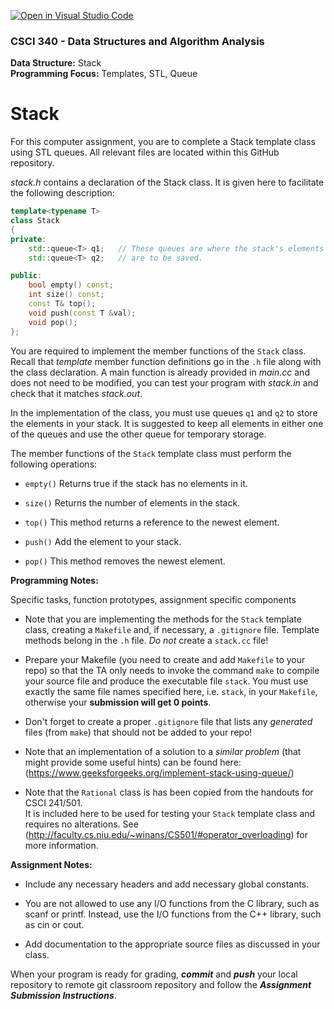 [![Open in Visual Studio Code](https://classroom.github.com/assets/open-in-vscode-c66648af7eb3fe8bc4f294546bfd86ef473780cde1dea487d3c4ff354943c9ae.svg)](https://classroom.github.com/online_ide?assignment_repo_id=8544696&assignment_repo_type=AssignmentRepo)
### CSCI 340 - Data Structures and Algorithm Analysis

**Data Structure:** Stack <BR>
**Programming Focus:** Templates, STL, Queue

# Stack

For this computer assignment, you are to complete a Stack template class using STL queues. 
All relevant files are located within this GitHub repository. 

*stack.h* contains a declaration of the Stack class. 
It is given here to facilitate the following description:

```c++
template<typename T>
class Stack
{
private:
    std::queue<T> q1;   // These queues are where the stack's elements 
    std::queue<T> q2;   // are to be saved.

public:
    bool empty() const;
    int size() const;
    const T& top();
    void push(const T &val);
    void pop();
};
```
You are required to implement the member functions of the `Stack` class. Recall that *template* member function definitions go in the `.h` file along with the class declaration.
A main function is already provided in *main.cc* and does not need to be modified, you can test your program with *stack.in* and check that it matches *stack.out*.

In the implementation of the class, you must use queues `q1` and `q2` to store the elements in your stack.
It is suggested to keep all elements in either one of the queues and use the other queue for temporary storage.
    
The member functions of the `Stack` template class must perform the following operations:
    
* `empty()` Returns true if the stack has no elements in it.  

* `size()` Returns the number of elements in the stack.

* `top()` This method returns a reference to the newest element. 

* `push()` Add the element to your stack.

* `pop()` This method removes the newest element. 

**Programming Notes:**

Specific tasks, function prototypes, assignment specific components
  
- Note that you are implementing the methods for the `Stack` template class, creating a `Makefile` and,
if necessary, a `.gitignore` file.  Template methods belong in the `.h` file.  *Do not* create a `stack.cc` file!

- Prepare your Makefile (you need to create and add `Makefile` to your repo) so that the TA only needs to invoke the command `make` to compile your source file and produce the executable file `stack`. You must use exactly the same file names specified here, i.e. `stack`, in your `Makefile`, otherwise your **submission will get 0 points**.

- Don't forget to create a proper `.gitignore` file that lists any *generated* files (from `make`) that should not be added to your repo!

- Note that an implementation of a solution to a *similar problem* (that might provide some useful hints) can be found
here: (https://www.geeksforgeeks.org/implement-stack-using-queue/)

- Note that the `Rational` class is has been copied from the handouts for CSCI 241/501.  
It is included here to be used for testing your `Stack` template class and requires no alterations.
See (http://faculty.cs.niu.edu/~winans/CS501/#operator_overloading) for more information.

**Assignment Notes:**

- Include any necessary headers and add necessary global constants.

- You are not allowed to use any I/O functions from the C library, such as scanf or printf. Instead, use the I/O functions from the C++ library, such as cin or cout.

- Add documentation to the appropriate source files as discussed in your class.

When your program is ready for grading, ***commit*** and ***push*** your local repository to remote git classroom repository and follow the _**Assignment Submission Instructions**_.
